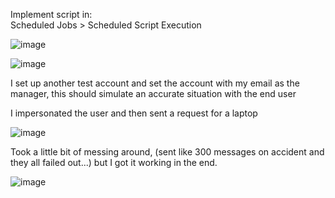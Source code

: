 Implement script in:  
  Scheduled Jobs > Scheduled Script Execution
  
  
![image](https://github.com/user-attachments/assets/fbfb5c65-34d7-4b3c-9d26-cfb11abb573c)
  
  
![image](https://github.com/user-attachments/assets/80203c31-a211-4825-b992-c2265cb10277)
  
  
I set up another test account and set the account with my email as the manager, this should simulate an accurate situation with the end user

  I impersonated the user and then sent a request for a laptop

![image](https://github.com/user-attachments/assets/33be35b3-a33c-4f46-87b3-671c65715a31)

Took a little bit of messing around, (sent like 300 messages on accident and they all failed out...) but I got it working in the end.



![image](https://github.com/user-attachments/assets/a0825cd9-0098-422f-b832-04da58c34c37)
